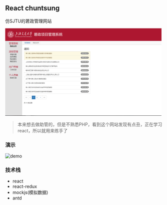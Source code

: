 ## React chuntsung
仿SJTU的莙政管理网站

<img src="chuntsung.png" alt="chuntsung" width=500>

> 本来想去做助管的，但是不熟悉PHP，看到这个网站发现有点丑，正在学习react，所以就用来练手了

### 演示

<img src="demo.gif" alt="demo" width=500>

### 技术栈
- react
- react-redux
- mockjs(模拟数据)
- antd
